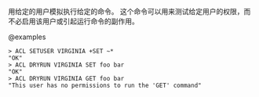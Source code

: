 用给定的用户模拟执行给定的命令。
这个命令可以用来测试给定用户的权限，而不必启用该用户或引起运行命令的副作用。

@examples

```
> ACL SETUSER VIRGINIA +SET ~*
"OK"
> ACL DRYRUN VIRGINIA SET foo bar
"OK"
> ACL DRYRUN VIRGINIA GET foo bar
"This user has no permissions to run the 'GET' command"
```
